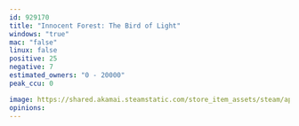 ```yaml
---
id: 929170
title: "Innocent Forest: The Bird of Light"
windows: "true"
mac: "false"
linux: false
positive: 25
negative: 7
estimated_owners: "0 - 20000"
peak_ccu: 0

image: https://shared.akamai.steamstatic.com/store_item_assets/steam/apps/929170/header.jpg?t=1582666518
opinions:
---
```

